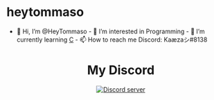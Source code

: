# heytommaso


- 👋 Hi, I’m @HeyTommaso - 👀 I’m interested in Programming - 🌱 I’m currently learning [C]([https://en.wikipedia.org/wiki/C](https://en.wikipedia.org/wiki/C_(programming_language))) - 📫 How to reach me Discord: Kaæzaシ#8138 <!--- CallMebaka1/CallMebaka1 is a ✨ special ✨ repository because its `README.md` (this file) appears on your GitHub profile. You can click the Preview link to take a look at your changes. ---> <div align="center"> <h1>My Discord</h1> <p> <a href="https://discord.com/invite/KXVgNMae"> <img src="https://canary.discordapp.com/api/guilds/878380216639189073/embed.png" alt="Discord server"> </a> </p> </div>
